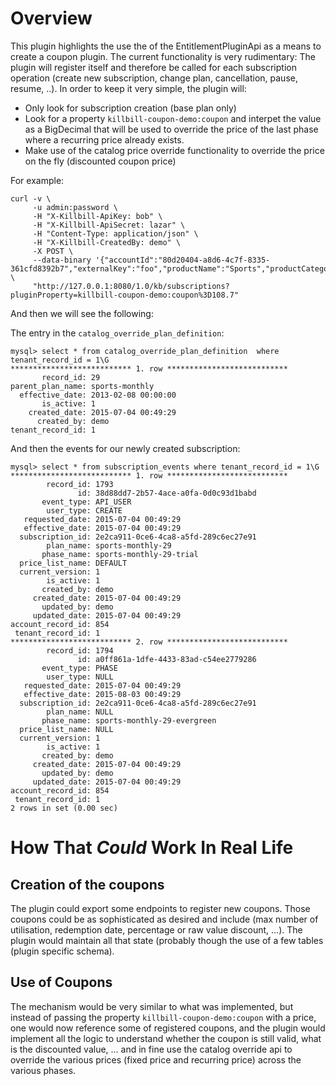 # Overview

This plugin highlights the use the of the EntitlementPluginApi as a means to create a coupon plugin. The current functionality is very rudimentary: The plugin will register itself and therefore be called for each subscription operation (create new subscription, change plan, cancellation, pause, resume, ..). In order to keep it very simple, the plugin will:
* Only look for subscription creation (base plan only)
* Look for a property `killbill-coupon-demo:coupon` and interpet the value as a BigDecimal that will be used to override the price of the last phase where a recurring price already exists.
* Make use of the catalog price override functionality to override the price on the fly (discounted coupon price)

For example:
```
curl -v \
     -u admin:password \
     -H "X-Killbill-ApiKey: bob" \
     -H "X-Killbill-ApiSecret: lazar" \
     -H "Content-Type: application/json" \
     -H "X-Killbill-CreatedBy: demo" \
     -X POST \
     --data-binary '{"accountId":"80d20404-a8d6-4c7f-8335-361cfd8392b7","externalKey":"foo","productName":"Sports","productCategory":"BASE","billingPeriod":"MONTHLY","priceList":"DEFAULT"}' \
     "http://127.0.0.1:8080/1.0/kb/subscriptions?pluginProperty=killbill-coupon-demo:coupon%3D108.7"
```

And then we will see the following:

The entry in the `catalog_override_plan_definition`: 
```
mysql> select * from catalog_override_plan_definition  where tenant_record_id = 1\G
*************************** 1. row ***************************
       record_id: 29
parent_plan_name: sports-monthly
  effective_date: 2013-02-08 00:00:00
       is_active: 1
    created_date: 2015-07-04 00:49:29
      created_by: demo
tenant_record_id: 1
```

And then the events for our newly created subscription:

```
mysql> select * from subscription_events where tenant_record_id = 1\G
*************************** 1. row ***************************
        record_id: 1793
               id: 38d88dd7-2b57-4ace-a0fa-0d0c93d1babd
       event_type: API_USER
        user_type: CREATE
   requested_date: 2015-07-04 00:49:29
   effective_date: 2015-07-04 00:49:29
  subscription_id: 2e2ca911-0ce6-4ca8-a5fd-289c6ec27e91
        plan_name: sports-monthly-29
       phase_name: sports-monthly-29-trial
  price_list_name: DEFAULT
  current_version: 1
        is_active: 1
       created_by: demo
     created_date: 2015-07-04 00:49:29
       updated_by: demo
     updated_date: 2015-07-04 00:49:29
account_record_id: 854
 tenant_record_id: 1
*************************** 2. row ***************************
        record_id: 1794
               id: a0ff861a-1dfe-4433-83ad-c54ee2779286
       event_type: PHASE
        user_type: NULL
   requested_date: 2015-07-04 00:49:29
   effective_date: 2015-08-03 00:49:29
  subscription_id: 2e2ca911-0ce6-4ca8-a5fd-289c6ec27e91
        plan_name: NULL
       phase_name: sports-monthly-29-evergreen
  price_list_name: NULL
  current_version: 1
        is_active: 1
       created_by: demo
     created_date: 2015-07-04 00:49:29
       updated_by: demo
     updated_date: 2015-07-04 00:49:29
account_record_id: 854
 tenant_record_id: 1
2 rows in set (0.00 sec)
```


# How That *Could* Work In Real Life

## Creation of the coupons

The plugin could export some endpoints to register new coupons. Those coupons could be as sophisticated as desired and include (max number of utilisation, redemption date, percentage or raw value discount, ...). The plugin would maintain all that state (probably though the use of a few tables (plugin specific schema).

## Use of Coupons

The mechanism would be very similar to what was implemented, but instead of passing the property `killbill-coupon-demo:coupon` with a price, one would now reference some of registered coupons, and the plugin would implement all the logic to understand whether the coupon is still valid, what is the discounted value, ... and in fine use the catalog override api to override the various prices (fixed price and recurring price) across the various phases.





